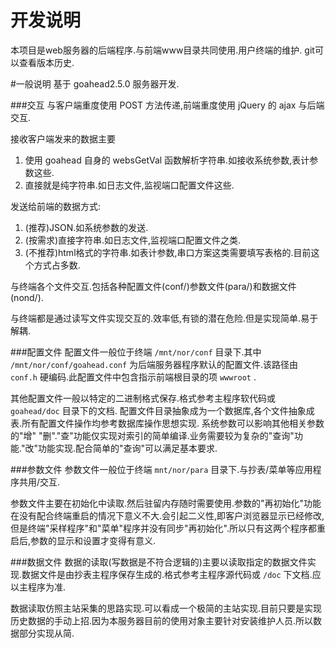 开发说明
==========
本项目是web服务器的后端程序.与前端www目录共同使用.用户终端的维护.
git可以查看版本历史.

#一般说明
基于 goahead2.5.0 服务器开发.

###交互
与客户端重度使用 POST 方法传递,前端重度使用 jQuery 的 ajax 与后端交互.

接收客户端发来的数据主要

1. 使用 goahead 自身的 websGetVal 函数解析字符串.如接收系统参数,表计参数这些.
2. 直接就是纯字符串.如日志文件,监视端口配置文件这些.

发送给前端的数据方式:

1. (推荐)JSON.如系统参数的发送.
2. (按需求)直接字符串.如日志文件,监视端口配置文件之类.
3. (不推荐)html格式的字符串.如表计参数,串口方案这类需要填写表格的.目前这个方式占多数.

与终端各个文件交互.包括各种配置文件(conf/)参数文件(para/)和数据文件(nond/).

与终端都是通过读写文件实现交互的.效率低,有锁的潜在危险.但是实现简单.易于解耦.

###配置文件
配置文件一般位于终端 `/mnt/nor/conf` 目录下.其中 `/mnt/nor/conf/goahead.conf` 为后端服务器程序默认的配置文件.该路径由 `conf.h` 硬编码.此配置文件中包含指示前端根目录的项 `wwwroot` .

其他配置文件一般以特定的二进制格式保存.格式参考主程序软代码或 `goahead/doc` 目录下的文档.
配置文件目录抽象成为一个数据库,各个文件抽象成表.所有配置文件操作均参考数据库操作思想实现.
系统参数可以影响其他相关参数的"增" "删"."查"功能仅实现对索引的简单编译.业务需要较为复杂的"查询"功能."改"功能实现.配合简单的"查询"可以满足基本要求.

###参数文件
参数文件一般位于终端 `mnt/nor/para` 目录下.与抄表/菜单等应用程序共用/交互.

参数文件主要在初始化中读取.然后驻留内存随时需要使用.参数的"再初始化"功能在没有配合终端重启的情况下意义不大.会引起二义性,即客户浏览器显示已经修改,但是终端"采样程序"和"菜单"程序并没有同步"再初始化".所以只有这两个程序都重启后,参数的显示和设置才变得有意义.

###数据文件
数据的读取(写数据是不符合逻辑的)主要以读取指定的数据文件实现.数据文件是由抄表主程序保存生成的.格式参考主程序源代码或 `/doc` 下文档.应以主程序为准.

数据读取仿照主站采集的思路实现.可以看成一个极简的主站实现.目前只要是实现历史数据的手动上招.因为本服务器目前的使用对象主要针对安装维护人员.所以数据部分实现从简.

